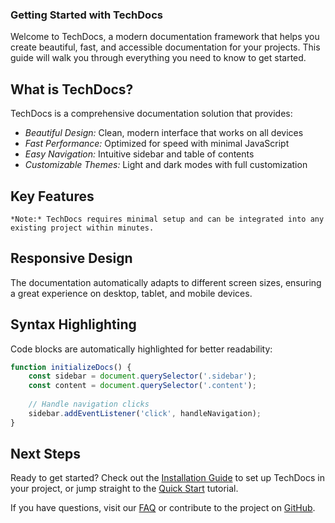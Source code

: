 ### Getting Started with TechDocs

Welcome to TechDocs, a modern documentation framework that helps you create beautiful, fast, and accessible documentation for your projects. This guide will walk you through everything you need to know to get started.

## What is TechDocs?

TechDocs is a comprehensive documentation solution that provides:

- *Beautiful Design:* Clean, modern interface that works on all devices
- *Fast Performance:* Optimized for speed with minimal JavaScript
- *Easy Navigation:* Intuitive sidebar and table of contents
- *Customizable Themes:* Light and dark modes with full customization

## Key Features

```
*Note:* TechDocs requires minimal setup and can be integrated into any existing project within minutes.
```

## Responsive Design

The documentation automatically adapts to different screen sizes, ensuring a great experience on desktop, tablet, and mobile devices.

## Syntax Highlighting

Code blocks are automatically highlighted for better readability:

```javascript
function initializeDocs() {
    const sidebar = document.querySelector('.sidebar');
    const content = document.querySelector('.content');
    
    // Handle navigation clicks
    sidebar.addEventListener('click', handleNavigation);
}
```

## Next Steps

Ready to get started? Check out the [Installation Guide]("#") to set up TechDocs in your project, or jump straight to the [Quick Start](#) tutorial.

If you have questions, visit our [FAQ](#) or contribute to the project on [GitHub](GitHub).

